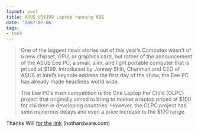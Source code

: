 ```yaml
---
layout: post
title: ASUS US$199 Laptop running KDE
date: '2007-07-06'
tags:
- tech
---
```


> One of the biggest news stories out of this year’s Computex wasn't of a new chipset, GPU, or graphics card, but rather of the announcement of the ASUS Eee PC, a small, slim, and light portable computer that is priced at $199. Introduced by Jonney Shih, Chariman and CEO of ASUS at Intel’s keynote address the first day of the show, the Eee PC has already made headlines world wide.  
>   
> The Eee PC’s main competition is the One Laptop Per Child (OLPC) project that originally aimed to bring to market a laptop priced at $100 for children in developing countries. However, the OLPC project has seen numerous delays and even a price increase to the $170 range.

Thanks Will [for the link][1] (hothardware.com)

[1]: http://www.hothardware.com/articles/Hands_on_with_the_ASUS_Eee/

